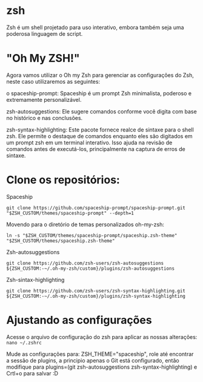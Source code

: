 # zsh
Zsh é um shell projetado para uso interativo, embora também seja uma poderosa linguagem de script.

# "Oh My ZSH!"
Agora vamos utilizar o Oh my Zsh para gerenciar as configurações do Zsh, neste caso utilizaremos as seguintes:

o spaceship-prompt: Spaceship é um prompt Zsh minimalista, poderoso e extremamente personalizável.

zsh-autosuggestions: Ele sugere comandos conforme você digita com base no histórico e nas conclusões.


zsh-syntax-highlighting: Este pacote fornece realce de sintaxe para o shell zsh. Ele permite o destaque de comandos enquanto eles são digitados em um prompt zsh em um terminal interativo. Isso ajuda na revisão de comandos antes de executá-los, principalmente na captura de erros de sintaxe.



# Clone os repositórios:
Spaceship

```git clone https://github.com/spaceship-prompt/spaceship-prompt.git "$ZSH_CUSTOM/themes/spaceship-prompt" --depth=1```

Movendo para o diretório de temas personalizados oh-my-zsh:

```ln -s "$ZSH_CUSTOM/themes/spaceship-prompt/spaceship.zsh-theme" "$ZSH_CUSTOM/themes/spaceship.zsh-theme"```

Zsh-autosuggestions

```git clone https://github.com/zsh-users/zsh-autosuggestions ${ZSH_CUSTOM:-~/.oh-my-zsh/custom}/plugins/zsh-autosuggestions```

Zsh-sintax-highlighting

```git clone https://github.com/zsh-users/zsh-syntax-highlighting.git ${ZSH_CUSTOM:-~/.oh-my-zsh/custom}/plugins/zsh-syntax-highlighting```

# Ajustando as configurações
Acesse o arquivo de configuração do zsh para aplicar as nossas alterações:
```nano ~/.zshrc```

Mude as configurações para: ZSH_THEME="spaceship", role até encontrar a sessão de plugins, a principio apenas o Git está configurado, então modifique para plugins=(git zsh-autosuggestions zsh-syntax-highlighting) e Crtl+o para salvar :D
